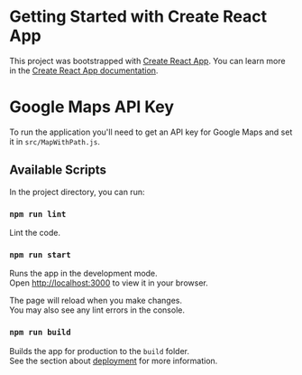 # Getting Started with Create React App
This project was bootstrapped with [Create React App](https://github.com/facebook/create-react-app).
You can learn more in the [Create React App documentation](https://facebook.github.io/create-react-app/docs/getting-started).

# Google Maps API Key
To run the application you'll need to get an API key for Google Maps and set it in `src/MapWithPath.js`.

## Available Scripts
In the project directory, you can run:

### `npm run lint`
Lint the code.

### `npm run start`
Runs the app in the development mode.\
Open [http://localhost:3000](http://localhost:3000) to view it in your browser.

The page will reload when you make changes.\
You may also see any lint errors in the console.

### `npm run build`
Builds the app for production to the `build` folder.\
See the section about [deployment](https://facebook.github.io/create-react-app/docs/deployment) for more information.
